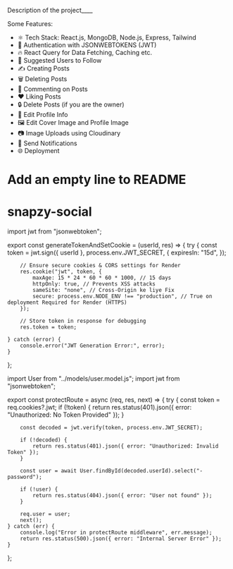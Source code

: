 Description of the project____

Some Features:

-   ⚛️ Tech Stack: React.js, MongoDB, Node.js, Express, Tailwind
-   🔐 Authentication with JSONWEBTOKENS (JWT)
-   🔥 React Query for Data Fetching, Caching etc.
-   👥 Suggested Users to Follow
-   ✍️ Creating Posts
-   🗑️ Deleting Posts
-   💬 Commenting on Posts
-   ❤️ Liking Posts
-   🔒 Delete Posts (if you are the owner)
-   📝 Edit Profile Info
-   🖼️ Edit Cover Image and Profile Image
-   📷 Image Uploads using Cloudinary
-   🔔 Send Notifications
-   🌐 Deployment
  # Add an empty line to README
# snapzy-social



import jwt from "jsonwebtoken";

export const generateTokenAndSetCookie = (userId, res) => {
	try {
		const token = jwt.sign({ userId }, process.env.JWT_SECRET, {
			expiresIn: "15d",
		});

		// Ensure secure cookies & CORS settings for Render
		res.cookie("jwt", token, {
			maxAge: 15 * 24 * 60 * 60 * 1000, // 15 days
			httpOnly: true, // Prevents XSS attacks
			sameSite: "none", // Cross-Origin ke liye Fix
			secure: process.env.NODE_ENV !== "production", // True on deployment Required for Render (HTTPS)
		});

		// Store token in response for debugging
		res.token = token;
		
	} catch (error) {
		console.error("JWT Generation Error:", error);
	}
};



import User from "../models/user.model.js";
import jwt from "jsonwebtoken";

export const protectRoute = async (req, res, next) => {
	try {
		const token = req.cookies?.jwt;
		if (!token) {
			return res.status(401).json({ error: "Unauthorized: No Token Provided" });
		}

		const decoded = jwt.verify(token, process.env.JWT_SECRET);

		if (!decoded) {
			return res.status(401).json({ error: "Unauthorized: Invalid Token" });
		}

		const user = await User.findById(decoded.userId).select("-password");

		if (!user) {
			return res.status(404).json({ error: "User not found" });
		}

		req.user = user;
		next();
	} catch (err) {
		console.log("Error in protectRoute middleware", err.message);
		return res.status(500).json({ error: "Internal Server Error" });
	}
};